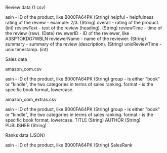 Review data (1 csv)

asin - ID of the product, like B000FA64PK (String)
helpful - helpfulness rating of the review - example: 2/3. (String)
overall - rating of the product. (int)
reviewText - text of the review (heading). (String)
reviewTime - time of the review (raw). (Date)
reviewerID - ID of the reviewer, like A3SPTOKDG7WBLN 
reviewerName - name of the reviewer. (String)
summary - summary of the review (description). (String)
unixReviewTime - unix timestamp. (int)

Sales data

amazon_com.csv

asin - ID of the product, like B000FA64PK (String)
group - is either "book" or "kindle", the two categories in terms of sales ranking.
format - is the specific book format, lowercase.

amazon_com_extras.csv

asin - ID of the product, like B000FA64PK (String)
group - is either "book" or "kindle", the two categories in terms of sales ranking.
format - is the specific book format, lowercase.
TITLE (String)
AUTHOR (String)
PUBLISHER (String)

Ranks data (JSON)

asin - ID of the product, like B000FA64PK (String)
SalesRank